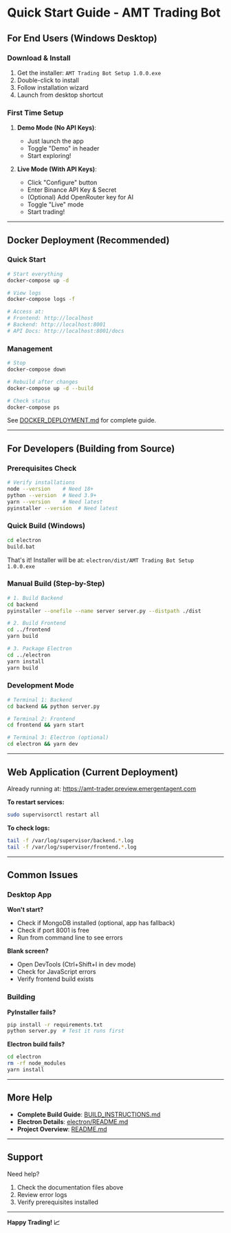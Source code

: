 # Quick Start Guide - AMT Trading Bot

## For End Users (Windows Desktop)

### Download & Install

1. Get the installer: `AMT Trading Bot Setup 1.0.0.exe`
2. Double-click to install
3. Follow installation wizard
4. Launch from desktop shortcut

### First Time Setup

1. **Demo Mode (No API Keys)**:
   - Just launch the app
   - Toggle "Demo" in header
   - Start exploring!

2. **Live Mode (With API Keys)**:
   - Click "Configure" button
   - Enter Binance API Key & Secret
   - (Optional) Add OpenRouter key for AI
   - Toggle "Live" mode
   - Start trading!

---

## Docker Deployment (Recommended)

### Quick Start

```bash
# Start everything
docker-compose up -d

# View logs
docker-compose logs -f

# Access at:
# Frontend: http://localhost
# Backend: http://localhost:8001
# API Docs: http://localhost:8001/docs
```

### Management

```bash
# Stop
docker-compose down

# Rebuild after changes
docker-compose up -d --build

# Check status
docker-compose ps
```

See [DOCKER_DEPLOYMENT.md](DOCKER_DEPLOYMENT.md) for complete guide.

---

## For Developers (Building from Source)

### Prerequisites Check

```bash
# Verify installations
node --version    # Need 18+
python --version  # Need 3.9+
yarn --version    # Need latest
pyinstaller --version  # Need latest
```

### Quick Build (Windows)

```bash
cd electron
build.bat
```

That's it! Installer will be at: `electron/dist/AMT Trading Bot Setup 1.0.0.exe`

### Manual Build (Step-by-Step)

```bash
# 1. Build Backend
cd backend
pyinstaller --onefile --name server server.py --distpath ./dist

# 2. Build Frontend
cd ../frontend
yarn build

# 3. Package Electron
cd ../electron
yarn install
yarn build
```

### Development Mode

```bash
# Terminal 1: Backend
cd backend && python server.py

# Terminal 2: Frontend  
cd frontend && yarn start

# Terminal 3: Electron (optional)
cd electron && yarn dev
```

---

## Web Application (Current Deployment)

Already running at: https://amt-trader.preview.emergentagent.com

**To restart services:**
```bash
sudo supervisorctl restart all
```

**To check logs:**
```bash
tail -f /var/log/supervisor/backend.*.log
tail -f /var/log/supervisor/frontend.*.log
```

---

## Common Issues

### Desktop App

**Won't start?**
- Check if MongoDB installed (optional, app has fallback)
- Check if port 8001 is free
- Run from command line to see errors

**Blank screen?**
- Open DevTools (Ctrl+Shift+I in dev mode)
- Check for JavaScript errors
- Verify frontend build exists

### Building

**PyInstaller fails?**
```bash
pip install -r requirements.txt
python server.py  # Test it runs first
```

**Electron build fails?**
```bash
cd electron
rm -rf node_modules
yarn install
```

---

## More Help

- **Complete Build Guide**: [BUILD_INSTRUCTIONS.md](BUILD_INSTRUCTIONS.md)
- **Electron Details**: [electron/README.md](electron/README.md)
- **Project Overview**: [README.md](README.md)

---

## Support

Need help?
1. Check the documentation files above
2. Review error logs
3. Verify prerequisites installed

---

**Happy Trading! 📈**
